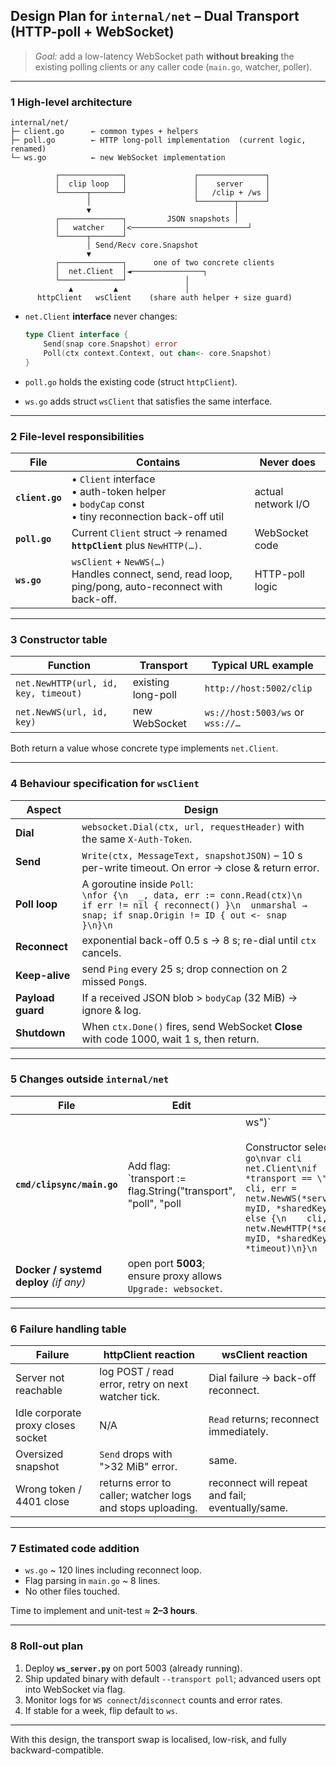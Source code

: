 ## **Design Plan for `internal/net` – Dual Transport (HTTP-poll + WebSocket)**

> *Goal:* add a low-latency WebSocket path **without breaking** the existing
> polling clients or any caller code (`main.go`, watcher, poller).

---

### 1 High-level architecture

```
internal/net/
├─ client.go      ← common types + helpers
├─ poll.go        ← HTTP long-poll implementation  (current logic, renamed)
└─ ws.go          ← new WebSocket implementation
```

```
          ┌──────────────┐               ┌───────────────┐
          │  clip loop   │               │    server     │
          └──────┬───────┘               │   /clip + /ws │
                 │                       └────────┬──────┘
                 ▼                                │
          ┌──────────────┐         JSON snapshots │
          │   watcher    │<──────────────────────────┘
          └──────┬───────┘
                 │ Send/Recv core.Snapshot
                 ▼
          ┌──────────────┐      one of two concrete clients
          │  net.Client  │◄────────────────┐
          └──────────────┘             │
             ▲         ▲               │
      httpClient   wsClient    (share auth helper + size guard)
```

* `net.Client` **interface** never changes:

  ```go
  type Client interface {
      Send(snap core.Snapshot) error
      Poll(ctx context.Context, out chan<- core.Snapshot)
  }
  ```
* `poll.go` holds the existing code (struct `httpClient`).
* `ws.go` adds struct `wsClient` that satisfies the same interface.

---

### 2 File-level responsibilities

| File            | Contains                                                                                              | Never does         |
| --------------- | ----------------------------------------------------------------------------------------------------- | ------------------ |
| **`client.go`** | • `Client` interface<br>• auth-token helper<br>• `bodyCap` const<br>• tiny reconnection back-off util | actual network I/O |
| **`poll.go`**   | Current `Client` struct → renamed **`httpClient`** plus `NewHTTP(…)`.                                 | WebSocket code     |
| **`ws.go`**     | `wsClient` + `NewWS(…)`<br>Handles connect, send, read loop, ping/pong, auto-reconnect with back-off. | HTTP-poll logic    |

---

### 3 Constructor table

| Function                             | Transport          | Typical URL example              |
| ------------------------------------ | ------------------ | -------------------------------- |
| `net.NewHTTP(url, id, key, timeout)` | existing long-poll | `http://host:5002/clip`          |
| `net.NewWS(url, id, key)`            | new WebSocket      | `ws://host:5003/ws` or `wss://…` |

Both return a value whose concrete type implements `net.Client`.

---

### 4 Behaviour specification for `wsClient`

| Aspect            | Design                                                                                                                                                                    |
| ----------------- | ------------------------------------------------------------------------------------------------------------------------------------------------------------------------- |
| **Dial**          | `websocket.Dial(ctx, url, requestHeader)` with the same `X-Auth-Token`.                                                                                                   |
| **Send**          | `Write(ctx, MessageText, snapshotJSON)` – 10 s per-write timeout. On error → close & return error.                                                                        |
| **Poll loop**     | A goroutine inside `Poll`:<br>`\nfor {\n  _, data, err := conn.Read(ctx)\n  if err != nil { reconnect() }\n  unmarshal → snap; if snap.Origin != ID { out <- snap }\n}\n` |
| **Reconnect**     | exponential back-off 0.5 s → 8 s; re-dial until `ctx` cancels.                                                                                                            |
| **Keep-alive**    | send `Ping` every 25 s; drop connection on 2 missed `Pong`s.                                                                                                              |
| **Payload guard** | If a received JSON blob > `bodyCap` (32 MiB) → ignore & log.                                                                                                              |
| **Shutdown**      | When `ctx.Done()` fires, send WebSocket **Close** with code 1000, wait 1 s, then return.                                                                                  |

---

### 5 Changes outside `internal/net`

| File                                   | Edit                                                                |                                                                                                                                                                                                                                           |
| -------------------------------------- | ------------------------------------------------------------------- | ----------------------------------------------------------------------------------------------------------------------------------------------------------------------------------------------------------------------------------------- |
| **`cmd/clipsync/main.go`**             | Add flag: <br>\`transport := flag.String("transport", "poll", "poll | ws")\`<br><br>Constructor selection: <br>`go\nvar cli net.Client\nif *transport == \"ws\" {\n    cli, err = netw.NewWS(*serverURL, myID, *sharedKey)\n} else {\n    cli, err = netw.NewHTTP(*serverURL, myID, *sharedKey, *timeout)\n}\n` |
| **Docker / systemd deploy** *(if any)* | open port **5003**; ensure proxy allows `Upgrade: websocket`.       |                                                                                                                                                                                                                                           |

---

### 6 Failure handling table

| Failure                            | httpClient reaction                                        | wsClient reaction                                |
| ---------------------------------- | ---------------------------------------------------------- | ------------------------------------------------ |
| Server not reachable               | log POST / read error, retry on next watcher tick.         | Dial failure → back-off reconnect.               |
| Idle corporate proxy closes socket | N/A                                                        | `Read` returns; reconnect immediately.           |
| Oversized snapshot                 | `Send` drops with ">32 MiB" error.                         | same.                                            |
| Wrong token / 4401 close           | returns error to caller; watcher logs and stops uploading. | reconnect will repeat and fail; eventually/same. |

---

### 7 Estimated code addition

* `ws.go` \~ 120 lines including reconnect loop.
* Flag parsing in `main.go` \~ 8 lines.
* No other files touched.

Time to implement and unit-test ≈ **2–3 hours**.

---

### 8 Roll-out plan

1. Deploy **`ws_server.py`** on port 5003 (already running).
2. Ship updated binary with default `--transport poll`; advanced users opt into WebSocket via flag.
3. Monitor logs for `WS connect`/`disconnect` counts and error rates.
4. If stable for a week, flip default to `ws`.

---

With this design, the transport swap is localised, low-risk, and fully backward-compatible.
